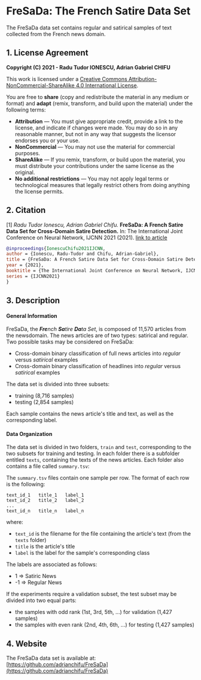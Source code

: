 # FreSaDa: The **Fr**ench **Sa**tire **Da**ta Set

The FreSaDa data set contains regular and satirical samples of text collected from the French news domain.

## 1. License Agreement

**Copyright (C) 2021 - Radu Tudor IONESCU, Adrian Gabriel CHIFU**

This work is licensed under a [Creative Commons Attribution-NonCommercial-ShareAlike 4.0 International License](https://creativecommons.org/licenses/by-nc-sa/4.0/). 

You are free to **share** (copy and redistribute the material in any medium or format) and **adapt** (remix, transform, and build upon the material) under the following terms:
- **Attribution** — You must give appropriate credit, provide a link to the license, and indicate if changes were made. You may do so in any reasonable manner, but not in any way that suggests the licensor endorses you or your use.
- **NonCommercial** — You may not use the material for commercial purposes.
- **ShareAlike** — If you remix, transform, or build upon the material, you must distribute your contributions under the same license as the original.
- **No additional restrictions** — You may not apply legal terms or technological measures that legally restrict others from doing anything the license permits.

## 2. Citation

[1] *Radu Tudor Ionescu, Adrian Gabriel Chifu.* **FreSaDa: A French Satire Data Set for Cross-Domain Satire Detection.** In: The International Joint Conference on Neural Network, IJCNN 2021 (2021). [link to article](https://arxiv.org/abs/2104.04828)

```BibTeX
@inproceedings{IonescuChifu2021IJCNN,
author = {Ionescu, Radu-Tudor and Chifu, Adrian-Gabriel},
title = {FreSaDa: A French Satire Data Set for Cross-Domain Satire Detection},
year = {2021},
booktitle = {The International Joint Conference on Neural Network, IJCNN 2021},
series = {IJCNN2021}
}
```

## 3. Description

#### General Information

FreSaDa, the <i>**Fre**nch **Sa**tire **Da**ta Set</i>, is composed of 11,570  articles  from  the  newsdomain. The news articles are of two types: satirical and regular. Two possible tasks may be considered on FreSaDa:
- Cross-domain binary classification of full news articles into *regular* versus *satirical* examples
- Cross-domain binary classification of headlines into *regular* versus *satirical* examples

The data set is divided into three subsets:
- training (8,716 samples)
- testing (2,854 samples)

Each sample contains the news article's title and text, as well as the corresponding label.

#### Data Organization

The data set is divided in two folders, `train` and `test`, corresponding to the two subsets for training and testing. In each folder there is a subfolder entitled `texts`, containing the texts of the news articles. Each folder also contains a file called `summary.tsv`:

  The `summary.tsv` files contain one sample per row. The format of each row is the following:
  ```
  text_id_1   title_1   label_1
  text_id_2   title_2   label_2
  ...
  text_id_n   title_n   label_n
  ```
  
  where:
  - `text_id` is the filename for the file containing the article's text (from the `texts` folder)
  - `title` is the article's title
  - `label` is the label for the sample's corresponding class

  The labels are associated as follows:
  -  1 => Satiric News
  - -1 => Regular News
  
  If the experiments require a validation subset, the test subset may be divided into two equal parts: 
  - the samples with odd rank (1st, 3rd, 5th, ...) for validation (1,427 samples)
  - the samples with even rank (2nd, 4th, 6th, ...) for testing (1,427 samples)
  
## 4. Website

The FreSaDa data set is available at:
[https://github.com/adrianchifu/FreSaDa](https://github.com/adrianchifu/FreSaDa)

